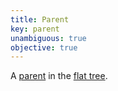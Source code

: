 ```yaml
---
title: Parent
key: parent
unambiguous: true
objective: true
---
```


A [parent][] in the [flat tree][].

[parent]: https://dom.spec.whatwg.org/#concept-tree-parent 'DOM parent, as of 2020/02/14'
[flat tree]: https://drafts.csswg.org/css-scoping/#flat-tree 'CSS draft, flat tree, 2020/02/14'
